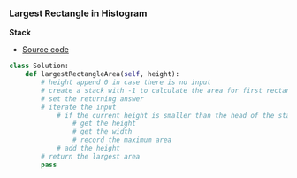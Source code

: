 ### Largest Rectangle in Histogram
**Stack**
- [Source code](source/Stack.py)
```python
class Solution:
    def largestRectangleArea(self, height):
        # height append 0 in case there is no input
        # create a stack with -1 to calculate the area for first rectangle  
        # set the returning answer
        # iterate the input
            # if the current height is smaller than the head of the stack
                # get the height
                # get the width
                # record the maximum area
            # add the height
        # return the largest area
        pass
```

